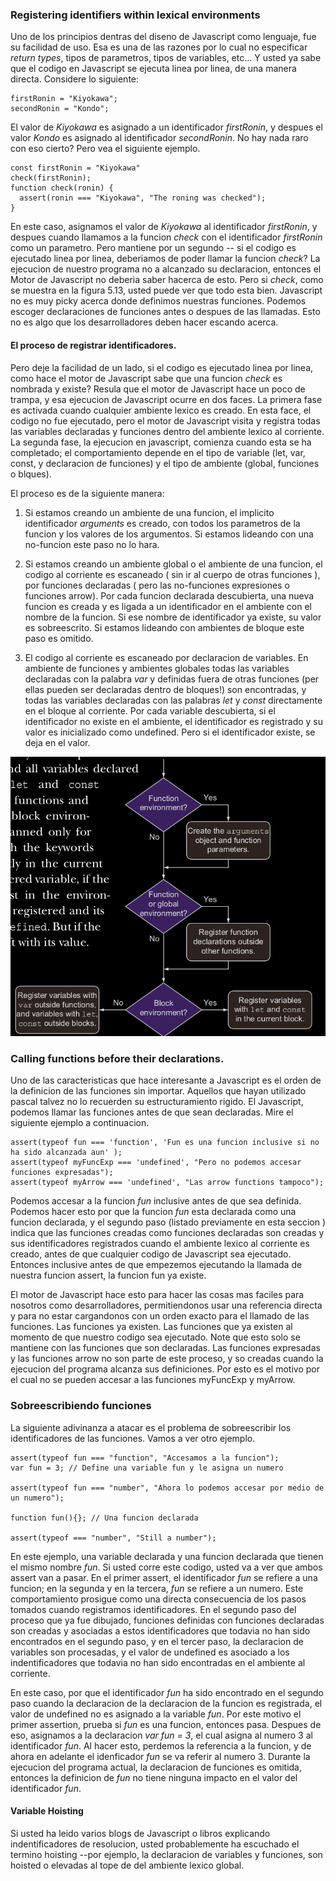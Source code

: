 ### Registering identifiers within lexical environments

Uno de los principios dentras del diseno de Javascript como lenguaje, fue su facilidad de uso. Esa es una de las 
razones por lo cual no especificar *return types*, tipos de parametros, tipos de variables, etc... Y usted ya sabe 
que el codigo en Javascript se ejecuta linea por linea, de una manera directa. Considere lo siguiente:
```
firstRonin = "Kiyokawa";
secondRonin = "Kondo";
```
El valor de *Kiyokawa* es asignado a un identificador *firstRonin*, y despues el valor *Kondo* es asignado al 
identificador *secondRonin*. No hay nada raro con eso cierto? Pero vea el siguiente ejemplo.
 
 ```
 const firstRonin = "Kiyokawa"
 check(firstRonin);
 function check(ronin) {
   assert(ronin === "Kiyokawa", "The roning was checked");
 }
```
En este caso, asignamos el valor de *Kiyokawa* al identificador *firstRonin*, y despues cuando llamamos a la funcion 
*check* con el identificador *firstRonin* como un parametro. Pero mantiene por un segundo -- si el codigo es ejecutado 
linea por linea, deberiamos de poder llamar la funcion *check*? La ejecucion de nuestro programa no a alcanzado su 
declaracion, entonces el Motor de Javascript no deberia saber hacerca de esto.
Pero si *check*, como se muestra en la figura 5.13, usted puede ver que todo esta bien. Javascript no es muy picky 
acerca donde definimos nuestras funciones. Podemos escoger declaraciones de funciones antes o despues de las llamadas. 
Esto no es algo que los desarrolladores deben hacer escando acerca.

#### El proceso de registrar identificadores.
Pero deje la facilidad de un lado, si el codigo es ejecutado linea por linea, como hace el motor de Javascript sabe que 
una funcion *check* es nombrada y existe? Resula que el motor de Javascript hace un poco de trampa, y esa ejecucion 
de Javascript ocurre en dos faces.
La primera fase es activada cuando cualquier ambiente lexico es creado. En esta face, el codigo no fue ejecutado,
pero el motor de Javascript visita y registra todas las variables declaradas y funciones dentro del ambiente lexico 
al corriente. La segunda fase, la ejecucion en javascript, comienza cuando esta se ha completado; el comportamiento
depende en el tipo de variable (let, var, const, y declaracion de funciones) y el tipo de ambiente (global, 
funciones o blques).

El proceso es de la siguiente manera:

1. Si estamos creando un ambiente de una funcion, el implicito identificador *arguments* es creado, con todos los 
parametros de la funcion y los valores de los argumentos. Si estamos lideando con una no-funcion este paso no lo hara.

2. Si estamos creando un ambiente global o el ambiente de una funcion, el codigo al corriente es escaneado ( sin ir 
al cuerpo de otras funciones ), por funciones declaradas ( pero las no-funciones expresiones o funciones arrow). Por 
cada funcion declarada descubierta, una nueva funcion es creada y es ligada a un identificador en el ambiente con el
nombre de la funcion. Si ese nombre de identificador ya existe, su valor es sobreescrito. Si estamos lideando con 
ambientes de bloque este paso es omitido.

3. El codigo al corriente es escaneado por declaracion de variables. En ambiente de funciones y ambientes globales 
todas las variables declaradas con la palabra *var* y definidas fuera de otras funciones (per ellas pueden ser 
declaradas dentro de bloques!) son encontradas, y todas las variables declaradas con las palabras *let* y *const* 
directamente en el bloque al corriente. Por cada variable descubierta, si el identificador no existe en el ambiente, 
el identificador es registrado y su valor es inicializado como undefined. Pero si el identificador existe, se deja 
en el valor.

![Image of Javascript engine steps](engineSteps.png)

### Calling functions before their declarations.
Uno de las caracteristicas que hace interesante a Javascript es el orden de la definicion de las funciones sin importar.
Aquellos que hayan utilizado pascal talvez no lo recuerden su estructuramiento rigido. El Javascript, podemos llamar las 
funciones antes de que sean declaradas. Mire el siguiente ejemplo a continuacion.

```
assert(typeof fun === 'function', 'Fun es una funcion inclusive si no ha sido alcanzada aun' );
assert(typeof myFuncExp === 'undefined', "Pero no podemos accesar funciones expresadas");
assert(typeof myArrow === 'undefined', "Las arrow functions tampoco");
```
Podemos accesar a la funcion *fun* inclusive antes de que sea definida. Podemos hacer esto por que la funcion *fun* 
esta declarada como una funcion declarada, y el segundo paso (listado previamente en esta seccion ) indica que las 
funciones creadas como funciones declaradas son creadas y sus identificadores registrados cuando el ambiente lexico 
al corriente es creado, antes de que cualquier codigo de Javascript sea ejecutado. Entonces inclusive antes de que 
empezemos ejecutando la llamada de nuestra funcion assert, la funcion fun ya existe. 

El motor de Javascript hace esto para hacer las cosas mas faciles para nosotros como desarrolladores, permitiendonos 
usar una referencia directa y para no estar cargandonos con un orden exacto para el llamado de las funciones. Las 
funciones ya existen. Las funciones que ya existen al momento de que nuestro codigo sea ejecutado.
Note que esto solo se mantiene con las funciones que son declaradas. Las funciones expresadas y las funciones arrow 
no son parte de este proceso, y so creadas cuando la ejecucion del programa alcanza sus definiciones. Por esto es el 
motivo por el cual no se pueden accesar a las funciones myFuncExp y myArrow.

### Sobreescribiendo funciones
La siguiente adivinanza a atacar es el problema de sobreescribir los identificadores de las funciones. Vamos a ver otro 
ejemplo.

```
assert(typeof fun === "function", "Accesamos a la funcion");
var fun = 3; // Define una variable fun y le asigna un numero

assert(typeof fun === "number", "Ahora lo podemos accesar por medio de un numero");

function fun(){}; // Una funcion declarada

assert(typeof === "number", "Still a number");
```
En este ejemplo, una variable declarada y una funcion declarada que tienen el mismo nombre *fun*. Si usted corre este 
codigo, usted va a ver que ambos assert van a pasar. En el primer assert, el identificador *fun* se refiere a una 
funcion; en la segunda y en la tercera, *fun* se refiere a un numero.
Este comportamiento prosigue como una directa consecuencia de los pasos tomados cuando registramos identificadores. En 
el segundo paso del proceso que ya fue dibujado, funciones definidas con funciones declaradas son creadas y asociadas 
a estos identificadores que todavia no han sido encontrados en el segundo paso, y en el tercer paso, la declaracion 
de variables son procesadas, y el valor de undefined es asociado a los indentificadores que todavia no han sido 
encontradas en el ambiente al corriente.

En este caso, por que el identificador *fun* ha sido encontrado en el segundo paso cuando la declaracion de la declaracion 
de la funcion es registrada, el valor de undefined no es asignado a la variable *fun*. Por este motivo el primer 
assertion, prueba si *fun* es una funcion, entonces pasa. Despues de eso, asignamos a la declaracion *var fun = 3*, el
cual asigna al numero 3 al identificador *fun*. Al hacer esto, perdemos la referencia a la funcion, y de ahora en 
adelante el idenficador *fun* se va referir al numero 3.
Durante la ejecucion del programa actual, la declaracion de funciones es omitida, entonces la definicion de *fun* no 
tiene ninguna impacto en el valor del identificador *fun*.

#### Variable Hoisting

Si usted ha leido varios blogs de Javascript o libros explicando indentificadores de resolucion, usted probablemente ha 
escuchado el termino hoisting --por ejemplo, la declaracion de variables y funciones, son hoisted o elevadas al tope de 
del ambiente lexico global.



















 



